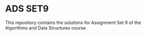 # ADS SET9

This repository contains the solutions for Assignment Set 9 of the Algorithms and Data Structures course.